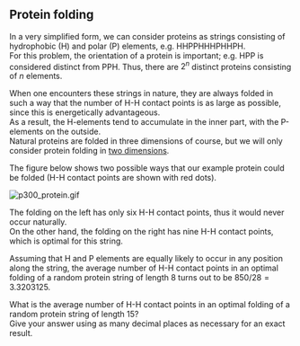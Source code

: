 ## Protein folding

In a very simplified form, we can consider proteins as strings consisting of hydrophobic (H) and polar (P) elements, e.g. HHPPHHHPHHPH.  
For this problem, the orientation of a protein is important; e.g. HPP is considered distinct from PPH. Thus, there are $2^n$ distinct proteins consisting of $n$ elements.

When one encounters these strings in nature, they are always folded in such a way that the number of H-H contact points is as large as possible, since this is energetically advantageous.  
As a result, the H-elements tend to accumulate in the inner part, with the P-elements on the outside.  
Natural proteins are folded in three dimensions of course, but we will only consider protein folding in <u>two dimensions</u>.

The figure below shows two possible ways that our example protein could be folded (H-H contact points are shown with red dots).

![p300_protein.gif](https://projecteuler.net/project/images/p300_protein.gif)

The folding on the left has only six H-H contact points, thus it would never occur naturally.  
On the other hand, the folding on the right has nine H-H contact points, which is optimal for this string.

Assuming that H and P elements are equally likely to occur in any position along the string, the average number of H-H contact points in an optimal folding of a random protein string of length $8$ turns out to be $850 / 28=3.3203125$.

What is the average number of H-H contact points in an optimal folding of a random protein string of length $15$?  
Give your answer using as many decimal places as necessary for an exact result.
